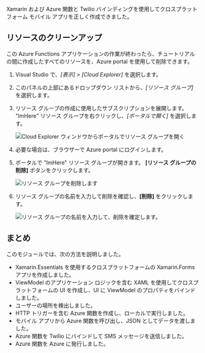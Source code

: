 Xamarin および Azure 関数と Twilio バインディングを使用してクロスプラットフォーム モバイル アプリを正しく作成できました。

## <a name="clean-up-resources"></a>リソースのクリーンアップ

この Azure Functions アプリケーションの作業が終わったら、チュートリアルの間に作成したすべてのリソースを、Azure portal を使用して削除できます。

1. Visual Studio で、*[表示] > [Cloud Explorer]* を選択します。

1. このパネルの上部にあるドロップダウン リストから、*[リソース グループ]* を選択します。

1. リソース グループの作成に使用したサブスクリプションを展開します。 "ImHere" リソース グループを右クリックし、*[ポータルで開く]* を選択します。

    ![Cloud Explorer ウィンドウからポータルでリソース グループを開く](../media-drafts/9-open-resource-group-in-portal.png)

1. 必要な場合は、ブラウザーで Azure portal にログインします。

1. ポータルで "ImHere" リソース グループが開きます。 **[リソース グループの削除]** ボタンをクリックします。

    ![リソース グループを削除します](../media-drafts/9-delete-resource-group.png)

1. リソース グループの名前を入力して削除を確認し、**[削除]** をクリックします。

    ![リソース グループの名前を入力して、削除を確定します。](../media-drafts/9-confirm-delete-resource-group.png)

## <a name="summary"></a>まとめ

このモジュールでは、次の方法を説明しました。
- Xamarin.Essentials を使用するクロスプラットフォームの Xamarin.Forms アプリを作成しました。
- ViewModel のアプリケーション ロジックを含む XAML を使用してクロスプラットフォームの UI を作成し、UI に ViewModel のプロパティをバインドしました。
- ユーザーの場所を検出しました。
- HTTP トリガーを含む Azure 関数を作成し、ローカルで実行しました。
- モバイル アプリから Azure 関数を呼び出し、JSON としてデータを渡しました。
- Azure 関数を Twilio にバインドして SMS メッセージを送信しました。
- Azure 関数を Azure に発行しました。